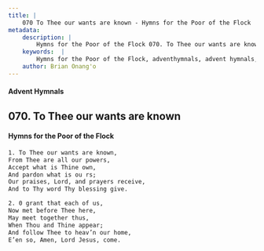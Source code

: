 ```yaml
---
title: |
    070 To Thee our wants are known - Hymns for the Poor of the Flock
metadata:
    description: |
        Hymns for the Poor of the Flock 070. To Thee our wants are known. To Thee our wants are known, From Thee are all our powers,  Accept what is Thine own, And pardon what is ou rs; Our praises, Lord, and prayers receive,  And to Thy word Thy blessing give. 
    keywords:  |
        Hymns for the Poor of the Flock, adventhymnals, advent hymnals, To Thee our wants are known, To Thee our wants are known,, 
    author: Brian Onang'o
---
```


#### Advent Hymnals
## 070. To Thee our wants are known
####  Hymns for the Poor of the Flock

```txt
1. To Thee our wants are known,
From Thee are all our powers, 
Accept what is Thine own,
And pardon what is ou rs;
Our praises, Lord, and prayers receive, 
And to Thy word Thy blessing give.

2. 0 grant that each of us,
Now met before Thee here,
May meet together thus,
When Thou and Thine appear;
And follow Thee to heav’n our home, 
E’en so, Amen, Lord Jesus, come.
```